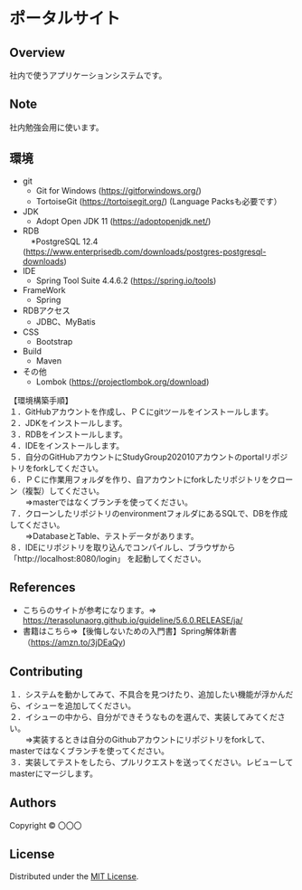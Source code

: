 ポータルサイト
======================

## Overview  
社内で使うアプリケーションシステムです。

Note
-------
社内勉強会用に使います。

環境
-------
* git
  * Git for Windows (https://gitforwindows.org/)
  * TortoiseGit (https://tortoisegit.org/) (Language Packsも必要です）
* JDK
  * Adopt Open JDK 11  (https://adoptopenjdk.net/) 
* RDB  
　*PostgreSQL 12.4 (https://www.enterprisedb.com/downloads/postgres-postgresql-downloads)
* IDE
  * Spring Tool Suite 4.4.6.2 (https://spring.io/tools) 
* FrameWork
  * Spring
* RDBアクセス
  * JDBC、MyBatis 
* CSS
  * Bootstrap
* Build
  * Maven
* その他
  * Lombok (https://projectlombok.org/download)
  
【環境構築手順】  
１．GitHubアカウントを作成し、ＰＣにgitツールをインストールします。  
２．JDKをインストールします。  
３．RDBをインストールします。  
４．IDEをインストールします。  
５．自分のGitHubアカウントにStudyGroup202010アカウントのportalリポジトリをforkしてください。  
６．ＰＣに作業用フォルダを作り、自アカウントにforkしたリポジトリをクローン（複製）してください。  
　　⇒masterではなくブランチを使ってください。  
７．クローンしたリポジトリのenvironmentフォルダにあるSQLで、DBを作成してください。  
　　⇒DatabaseとTable、テストデータがあります。   
８．IDEにリポジトリを取り込んでコンパイルし、ブラウザから「http://localhost:8080/login」 を起動してください。  

References
-------
* こちらのサイトが参考になります。⇒　<https://terasolunaorg.github.io/guideline/5.6.0.RELEASE/ja/>  
* 書籍はこちら⇒【後悔しないための入門書】Spring解体新書（https://amzn.to/3jDEaQy)  


Contributing
-------
１．システムを動かしてみて、不具合を見つけたり、追加したい機能が浮かんだら、イシューを追加してください。  
２．イシューの中から、自分ができそうなものを選んで、実装してみてください。  
　　⇒実装するときは自分のGithubアカウントにリポジトリをforkして、masterではなくブランチを使ってください。  
３．実装してテストをしたら、プルリクエストを送ってください。レビューしてmasterにマージします。  


Authors
----------
Copyright &copy; 〇〇〇
  
License
----------
Distributed under the [MIT License][mit].
 
[MIT]: http://www.opensource.org/licenses/mit-license.php
